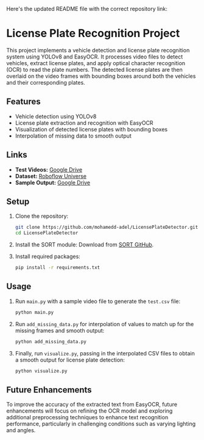 Here's the updated README file with the correct repository link:

# License Plate Recognition Project

This project implements a vehicle detection and license plate recognition system using YOLOv8 and EasyOCR. It processes video files to detect vehicles, extract license plates, and apply optical character recognition (OCR) to read the plate numbers. The detected license plates are then overlaid on the video frames with bounding boxes around both the vehicles and their corresponding plates.

## Features

- Vehicle detection using YOLOv8
- License plate extraction and recognition with EasyOCR
- Visualization of detected license plates with bounding boxes
- Interpolation of missing data to smooth output

## Links

- **Test Videos:** [Google Drive](https://drive.google.com/drive/folders/1-evm7MTQeDoDXC7kdhunhYagXbO5QXqJ?usp=sharing)
- **Dataset:** [Roboflow Universe](https://universe.roboflow.com/roboflow-universe-projects/license-plate-recognition-rxg4e/dataset/4)
- **Sample Output:** [Google Drive](https://drive.google.com/file/d/15iArRGwCIQOhGGQxkYvbKcAAFrGeMyz8/view?usp=sharing)

## Setup

1. Clone the repository:
   ```bash
   git clone https://github.com/mohamedd-adel/LicensePlateDetector.git
   cd LicensePlateDetector
   ```

2. Install the SORT module:
   Download from [SORT GitHub](https://github.com/abewley/sort).

3. Install required packages:
   ```bash
   pip install -r requirements.txt
   ```

## Usage

1. Run `main.py` with a sample video file to generate the `test.csv` file:
   ```bash
   python main.py
   ```

2. Run `add_missing_data.py` for interpolation of values to match up for the missing frames and smooth output:
   ```bash
   python add_missing_data.py
   ```

3. Finally, run `visualize.py`, passing in the interpolated CSV files to obtain a smooth output for license plate detection:
   ```bash
   python visualize.py
   ```

## Future Enhancements

To improve the accuracy of the extracted text from EasyOCR, future enhancements will focus on refining the OCR model and exploring additional preprocessing techniques to enhance text recognition performance, particularly in challenging conditions such as varying lighting and angles.
